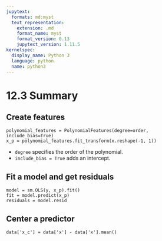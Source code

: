 ```yaml
---
jupytext:
  formats: md:myst
  text_representation:
    extension: .md
    format_name: myst
    format_version: 0.13
    jupytext_version: 1.11.5
kernelspec:
  display_name: Python 3
  language: python
  name: python3
---
```


# 12.3 Summary

## Create features

```{code-cell}
polynomial_features = PolynomialFeatures(degree=order, include_bias=True)
x_p = polynomial_features.fit_transform(x.reshape(-1, 1))
```
- `degree` specifies the order of the polynomial.
- `include_bias = True` adds an intercept.

## Fit a model and get residuals

```{code-cell}
model = sm.OLS(y, x_p).fit()
fit = model.predict(x_p)
residuals = model.resid
```

## Center a predictor

```{code-cell}
data['x_c'] = data['x'] - data['x'].mean()
```
